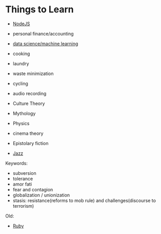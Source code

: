 # Things to Learn

- [NodeJS](nodejs/home.md)
- personal finance/accounting
- [data science/machine learning](ML.md)
- cooking
- laundry
- waste minimization
- cycling
- audio recording

- Culture Theory
- Mythology
- Physics
- cinema theory
- Epistolary fiction
- [Jazz](jazz_hist.md)

Keywords:
- subversion
- tolerance
- amor fati
- fear and contagion
- globalization / unionization
- stasis: resistance(reforms to mob rule) and challenges(discourse to terrorism)

Old:

- [Ruby](ruby/home.md)